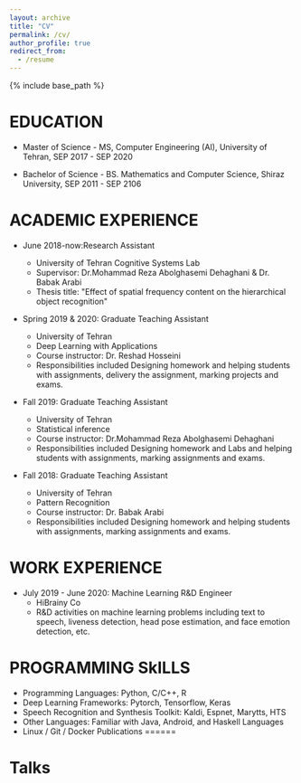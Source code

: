```yaml
---
layout: archive
title: "CV"
permalink: /cv/
author_profile: true
redirect_from:
  - /resume
---
```


{% include base_path %}

EDUCATION
======
* Master of Science - MS, Computer Engineering (AI), University of Tehran, SEP 2017 - SEP 2020
 
* Bachelor of Science - BS. Mathematics and Computer Science, Shiraz University, SEP 2011 - SEP 2106

ACADEMIC EXPERIENCE
======
  * June 2018-now:Research Assistant 
    * University of Tehran Cognitive Systems Lab
    * Supervisor: Dr.Mohammad Reza Abolghasemi Dehaghani & Dr. Babak Arabi
    * Thesis title: "‫‪Effect‬‬ ‫‪of‬‬ ‫‪spatial‬‬ ‫‪frequency‬‬ ‫‪content‬‬ ‫‪on‬‬ ‫‪the‬‬ ‫‪hierarchical‬‬ ‫‪object‬‬ ‫‪recognition‬‬"
  
  * Spring 2019 & 2020: Graduate Teaching Assistant 
    * University of Tehran
    * Deep Learning with Applications
    * Course instructor: Dr. Reshad Hosseini
    * Responsibilities included Designing homework and helping students with assignments, delivery the assignment, marking projects and exams.
  
  * Fall 2019: Graduate Teaching Assistant 
    * University of Tehran
    * Statistical inference 
    * Course instructor: Dr.Mohammad Reza Abolghasemi Dehaghani
    * Responsibilities included Designing homework and Labs and helping students with assignments, marking assignments and exams.
  
  * Fall 2018: Graduate Teaching Assistant 
    * University of Tehran
    * Pattern Recognition 
    * Course instructor: Dr. Babak Arabi
    * Responsibilities included Designing homework and helping students with assignments, marking assignments and exams.


WORK EXPERIENCE
======
* July 2019 - June 2020: Machine Learning R&D Engineer
  * HiBrainy Co
  * R&D activities on machine learning problems including text to speech, liveness detection, head pose estimation, and face emotion detection, etc.
  
PROGRAMMING SkILLS
======
  * Programming Languages: Python, C/C++, R
  * Deep Learning Frameworks: Pytorch, Tensorflow, Keras
  * Speech Recognition and Synthesis Toolkit: Kaldi, Espnet, Marytts, HTS
  * Other Languages: Familiar with Java, Android, and Haskell Languages
  * Linux / Git / Docker
Publications
======
  
 
Talks
======
  
  
